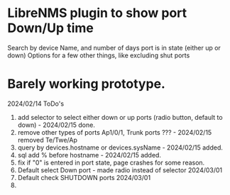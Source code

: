 # LibreNMS plugin to show port Down/Up time
Search by device Name, and number of days port is in state (either up or down)
Options for a few other things, like excluding shut ports

# Barely working prototype.
2024/02/14
ToDo's
1. add selector to select either down or up ports (radio button, default to down) - 2024/02/15 done.
2. remove other types of ports Ap1/0/1, Trunk ports ??? - 2024/02/15 removed Te/Twe/Ap
3. query by devices.hostname or devices.sysName - 2024/02/15 added.
4. sql add % before hostname - 2024/02/15 added.
5. fix if "0" is entered in port state, page crashes for some reason.
6. Default select Down port - made radio instead of selector 2024/03/01
7. Default check SHUTDOWN ports 2024/03/01
8. 
